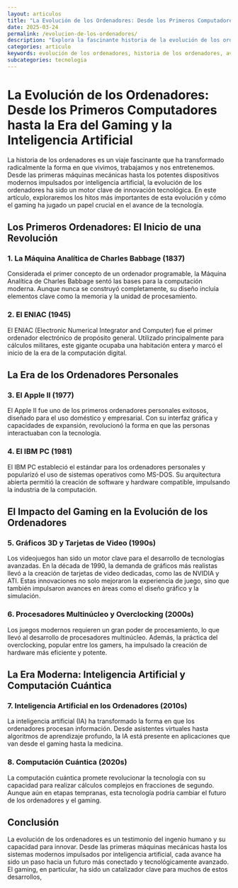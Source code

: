 ```yaml
---
layout: articulos
title: "La Evolución de los Ordenadores: Desde los Primeros Computadores hasta la Era del Gaming y la Inteligencia Artificial"
date: 2025-03-24
permalink: /evolucion-de-los-ordenadores/
description: "Explora la fascinante historia de la evolución de los ordenadores, desde las primeras máquinas hasta la era moderna impulsada por el gaming y la inteligencia artificial. Descubre cómo la tecnología ha transformado el mundo."
categories: articulo
keywords: evolución de los ordenadores, historia de los ordenadores, avances tecnológicos, gaming y tecnología, inteligencia artificial, computadoras modernas
subcategories: tecnologia
---
```


# La Evolución de los Ordenadores: Desde los Primeros Computadores hasta la Era del Gaming y la Inteligencia Artificial

La historia de los ordenadores es un viaje fascinante que ha transformado radicalmente la forma en que vivimos, trabajamos y nos entretenemos. Desde las primeras máquinas mecánicas hasta los potentes dispositivos modernos impulsados por inteligencia artificial, la evolución de los ordenadores ha sido un motor clave de innovación tecnológica. En este artículo, exploraremos los hitos más importantes de esta evolución y cómo el gaming ha jugado un papel crucial en el avance de la tecnología.

## Los Primeros Ordenadores: El Inicio de una Revolución

### 1. **La Máquina Analítica de Charles Babbage (1837)**
   Considerada el primer concepto de un ordenador programable, la Máquina Analítica de Charles Babbage sentó las bases para la computación moderna. Aunque nunca se construyó completamente, su diseño incluía elementos clave como la memoria y la unidad de procesamiento.

### 2. **El ENIAC (1945)**
   El ENIAC (Electronic Numerical Integrator and Computer) fue el primer ordenador electrónico de propósito general. Utilizado principalmente para cálculos militares, este gigante ocupaba una habitación entera y marcó el inicio de la era de la computación digital.

## La Era de los Ordenadores Personales

### 3. **El Apple II (1977)**
   El Apple II fue uno de los primeros ordenadores personales exitosos, diseñado para el uso doméstico y empresarial. Con su interfaz gráfica y capacidades de expansión, revolucionó la forma en que las personas interactuaban con la tecnología.

### 4. **El IBM PC (1981)**
   El IBM PC estableció el estándar para los ordenadores personales y popularizó el uso de sistemas operativos como MS-DOS. Su arquitectura abierta permitió la creación de software y hardware compatible, impulsando la industria de la computación.

## El Impacto del Gaming en la Evolución de los Ordenadores

### 5. **Gráficos 3D y Tarjetas de Video (1990s)**
   Los videojuegos han sido un motor clave para el desarrollo de tecnologías avanzadas. En la década de 1990, la demanda de gráficos más realistas llevó a la creación de tarjetas de video dedicadas, como las de NVIDIA y ATI. Estas innovaciones no solo mejoraron la experiencia de juego, sino que también impulsaron avances en áreas como el diseño gráfico y la simulación.

### 6. **Procesadores Multinúcleo y Overclocking (2000s)**
   Los juegos modernos requieren un gran poder de procesamiento, lo que llevó al desarrollo de procesadores multinúcleo. Además, la práctica del overclocking, popular entre los gamers, ha impulsado la creación de hardware más eficiente y potente.

## La Era Moderna: Inteligencia Artificial y Computación Cuántica

### 7. **Inteligencia Artificial en los Ordenadores (2010s)**
   La inteligencia artificial (IA) ha transformado la forma en que los ordenadores procesan información. Desde asistentes virtuales hasta algoritmos de aprendizaje profundo, la IA está presente en aplicaciones que van desde el gaming hasta la medicina.

### 8. **Computación Cuántica (2020s)**
   La computación cuántica promete revolucionar la tecnología con su capacidad para realizar cálculos complejos en fracciones de segundo. Aunque aún en etapas tempranas, esta tecnología podría cambiar el futuro de los ordenadores y el gaming.

## Conclusión

La evolución de los ordenadores es un testimonio del ingenio humano y su capacidad para innovar. Desde las primeras máquinas mecánicas hasta los sistemas modernos impulsados por inteligencia artificial, cada avance ha sido un paso hacia un futuro más conectado y tecnológicamente avanzado. El gaming, en particular, ha sido un catalizador clave para muchos de estos desarrollos,
